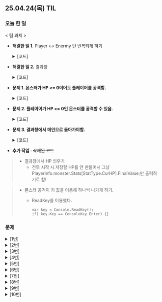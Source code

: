 ## 25.04.24(목) TIL

### 오늘 한 일
< 팀 과제 >

* __해결한 일 1.__ Player <-> Enermy 턴 반복되게 하기

  <details>
    <summary>[코드]</summary>
    
      monster.Stats[StatType.CurHp].ModifyAllValue(damage); //Player 공격
      <생략>
      foreach (var monster in EnterBattleAction.MonsterSelectList) //몬스터 공격
       {
            float playerOriginHp = PlayerInfo.Monster.Stats[StatType.CurHp].FinalValue;
            PlayerInfo.Monster.Stats[StatType.CurHp].ModifyAllValue(monster.Stats[StatType.Attack].FinalValue);
            playerDead = PlayerInfo.Monster.Stats[StatType.CurHp].FinalValue <= 0 ? "Dead" : PlayerInfo.Monster.Stats[StatType.CurHp].FinalValue.ToString();

            if (playerDead == "Dead") //플레이어가 죽으면 출력 종료
            {
                //Dead일 때 break;
                isPlayerDead = (playerDead == "Dead");
                break;
            }
       }

      if (isAllMonstersDead) //몬스터가 다 죽었을 때
      {
          SubActionMap[1] = new ResultAction(true, new MainMenuAction());
          SubActionMap[1].Execute();
      }
      if(isPlayerDead)  //내가 죽었을 때
      {
          SubActionMap[1] = new ResultAction(false, new MainMenuAction());
          SubActionMap[1].Execute();
      }
  </details>
  
* __해결한 일 2.__ 결과창
  <details>
    <summary>[코드]</summary>
    
      if (isWin)
      {
      Console.WriteLine("Victort");
      Console.WriteLine($"풀숲에서 포켓몬을 {maxKey}마리 잡았다.");
  
      Console.WriteLine("[캐릭터 정보]");
      Console.WriteLine($"Lv.{PlayerInfo.Monster.Lv}  {PlayerInfo.Name}");
      Console.WriteLine($"HP {PlayerInfo.Monster.Stats[StatType.CurHp].FinalValue}");
      }
      else
      {
          Console.WriteLine("Defeat");
      }
  
      public static void SetmaxKey(int vaule) //포켓몬 몇마리 잡았는지 받아오기
      {
          maxKey = vaule;
      }

      <AttackSelectAction.cs>
      int maxKey = SubActionMap.Keys.Max(); //포켓몬 몇마리인지(최대) 받아서 ResultAction.cs에서 출력!
      ResultAction.SetmaxKey(maxKey);
  </details>
  
* __문제 1. 몬스터가 HP <= 0이어도 플레이어를 공격함.__
  <details>
    <summary>[코드]</summary>
    
      monster.Stats[StatType.CurHp].ModifyAllValue(damage); //Player 공격
      <생략>
      foreach (var monster in EnterBattleAction.MonsterSelectList) //몬스터 공격
       {
          if (monster.Stats[StatType.CurHp].FinalValue > 0) //몬스터가 살아있으면 공격
          {
              float playerOriginHp = PlayerInfo.Monster.Stats[StatType.CurHp].FinalValue;
              PlayerInfo.Monster.Stats[StatType.CurHp].ModifyAllValue(monster.Stats[StatType.Attack].FinalValue);
              playerDead = PlayerInfo.Monster.Stats[StatType.CurHp].FinalValue <= 0 ? "Dead" : PlayerInfo.Monster.Stats[StatType.CurHp].FinalValue.ToString();
          }
          else //몬스터가 죽으면 공격하지 않음.
          {
              continue;
          }
       }
  </details>
* __문제 2. 플레이어가 HP <= 0인 몬스터를 공격할 수 있음.__
  <details>
    <summary>[코드]</summary>
    
      Monster monster = EnterBattleAction.MonsterSelectList[i];
      if (monster.Stats[StatType.CurHp].FinalValue <= 0)
      {
          continue;
      }
  </details>
* __문제 3. 결과창에서 메인으로 돌아가야함.__
  <details>
    <summary>[코드]</summary>

      <AttackAction.cs>
      if (isAllMonstersDead) //몬스터가 다 죽었을 때
      {
          SubActionMap[1] = new ResultAction(true, new MainMenuAction());
          SubActionMap[1].Execute();
      }
      if(isPlayerDead)  //내가 죽었을 때
      {
          SubActionMap[1] = new ResultAction(false, new MainMenuAction());
          SubActionMap[1].Execute();
      }

      <result.cs>
      public ResultAction( IAction _prevAction)
      {
          PrevAction = _prevAction;
      }
  </details>
* __추가 작업__ : ~~삭제된 코드~~
> * 결과창에서 HP 띄우기
>   * 전투 시작 시 저장할 HP를 안 만들어서 그냥 Playerinfo.monster.Stats[StatType.CurHP].FinalValue;만 출력하기로 함!
    
> * 몬스터 공격이 키 값을 이용해 하나씩 나가게 하기.
>   * ReadKey를 이용했다.
>    
>         var key = Console.ReadKey();
>         if( key.Key == ConsoleKey.Enter) {}

### 문제
<details>
<summary>[1번]</summary>  
Q. 정수형 배열을 입력받아 배열의 모든 요소의 합을 출력하는 함수를 완성해주세요.

    static int Sum(int[] arr)
    {
        int sum = 0;
        for (int i = 0; i < arr.Length; i++)
        {
            sum += arr[i];
        }
        return sum;
    }

    static void Main(string[] args)
    {
        int[] ints = { 3, 6, 7, 9 };
        Console.WriteLine(Sum(ints));
    }
</details>

<details>
<summary>[2번]</summary>
Q. 다음 결과를 출력하도록 아래 밑줄 친 곳들의 코드를 완성하세요.
10
210

    private static void Add(int i,ref int result)
    {
        result += i;
    }
    static void Main(string[] args)
    {
        int total = 10;
        Console.WriteLine(total);
        Add(200, ref total);
        Console.WriteLine(total);
    }

</details>

<details>
<summary>[3번]</summary>
다음 코드에서는 오류가 발생합니다.
잘못된 것은 무엇인지 설명해보시오.
    class Square
    {
        float width;
        float height;
    
        float Area() { return width * height; }
    }

    class Program
    {
        static void Main(string[] args)
        {
            Square box = new Square();
            Console.WriteLine(box.Area());
        }
    }

제출한 답 : 기본적으로 선언을 안 했다면 private이 지정되는데 Square클래스가 아닌 다른 클래스에서 사용하려면, public으로 선언해주어야 하기 때문이다.
</details>

<details>
<summary>[4번]</summary>
다음 코드의 출력 결과를 작성하고, x의 값이 순서대로 어떻게 변화하는지 작성해주세요.
  
    class Program
    {
        static void Main(string[] args)
        {
            int x = 2;
            int y = 3;
            
            x += x * ++y;
            
            Console.WriteLine(x++);
        }
    }

제출한 답 : 처음 x는 2이고, x에 2 * 4의 값을 더함으로써 10이될것입니다. 정답 : 10   
Console에서는 10으로 출력 후 1을 더해 다음 x를 출력한다면 11이 될 것입니다
</details>

<details>
<summary>[5번]</summary>
계속해서 정수를 입력받아 홀수인지 짝수인지 구분해주는 프로그램을 작성해보세요.   
정수가 아닌 데이터를 입력받으면 프로그램이 종료되도록 만들어보세요.

    class Program
    {
        static void Main(string[] args)
        {
            while (true)
            {
                Console.WriteLine("숫자를 입력하세요.");
                string answer = Console.ReadLine();
    
                bool isSuccess = int.TryParse(answer, out int result);
    
                if (!isSuccess)
                {
                    break;
                }
                else
                {
                    int input;
                    input = int.Parse(answer);
                    int evenNum = input % 2;
                    if (evenNum == 0)
                    {
                        Console.WriteLine("짝수입니다");
                    }
                    else
                    {
                        Console.WriteLine("홀수입니다");                    
                    }
                }
            }
        }
    }
</details>

<details>
<summary>[6번]</summary>
다음의 코드가 아래의 결과를 출력할 수 있도록
2 3 4 5 6 7 8
밑줄 부분을 채워 코드를 완성해주세요.

    class Program
    {

        static void Main(string[] args)
        {
            int[] intArr = { 4, 7, 2, 5, 6, 8, 3 };

            Array.Sort(intArr);

            foreach(int i in intArr)
            {
                Console.Write(i + " ");
            }
        }
    }
</details>

<details>
<summary>[7번]</summary>
다음 코드의 출력 결과를 작성하고, 왜 그렇게 되는지 이유를 설명해주세요.

    class Program
    {
        public class Unit
        {
            public virtual void Move()
            {
                Console.WriteLine("두발로 걷기");
            }
    
            public void Attack()
            {
                Console.WriteLine("Unit 공격");
            }
        }
    
        public class Marine : Unit
        {
    
        }
    
        public class Zergling : Unit
        {
            public override void Move()
            {
                Console.WriteLine("네발로 걷기");
            }
        }
    
        static void Main(string[] args)
        {
            Zergling zerg = new Zergling();
            zerg.Move();
        }
    }
제출한 답 : 네발로 걷기

오버라이딩   
zergling 클래스는 Unity의 자식 클래스이며, zerglin 클래스의 Move는 Unit클래스의 Move를 재정의하고 있기 때문입니다.
</details>

<details>
<summary>[8번]</summary>
그림과 같은 트리가 있습니다.   
이 트리를   
**깊이우선탐색(DFS, Depth-First Search)**으로 검색했을 때의 방문하는 순서와   
**너비우선탐색(BFS, Breadth-First Search)**으로 검색했을 때 방문하는 순서를 적어주세요.   
  
![image](https://github.com/user-attachments/assets/5392006f-3f21-4f59-ad77-3950203c93b9)

제출한 답 :   
~~깊이우선탐색 1->3->6->9->->6->3->7->3->1->4->8->4->1->2->5~~   
~~너비우선탐색 1->2->1->3->1->4->1->5->1->3->6->3->7->3->6->9->6->3->1->4->8~~

깊이우선탐색 : 1-2-3-4-9-7-4-8-5
</details>

<details>
<summary>[9번]</summary>
다음 코드의 출력 결과를 작성하고, 왜 그렇게 되는지 이유를 설명해주세요.

    class Program
    {
        static void Main(string[] args)
        {
            Stack<int> stack = new Stack<int>();
    
            stack.Push(1);
            stack.Push(2);
            stack.Push(3);
            stack.Pop();
            Console.WriteLine(stack.Pop());
            stack.Push(4);
            stack.Push(5);
    
            while (stack.Count > 0)
                Console.WriteLine(stack.Pop());
        }
    }
    
제출한 답 : 
3   
5   
4   
2    
1   
1넣고, 그 위에 2 넣고, 그 위에 3 넣고, pop하면 3 출력되고,   
그 위에 4넣고, 5넣고 스택카운트가 0이되기 전까지 pop하면 5,4,2,1이 나온다.

답 :
2   
5   
4   
1   
</details>

<details>
<summary>[10번]</summary>
  
**유저의 숫자 입력을 받아오고 이것을 오름차순으로 정렬시키는 알고리즘을 직접 구현**하세요.
(기본 제공 함수(닷넷 API) 사용 금지)

제출한 답 : 미완성

</details>
